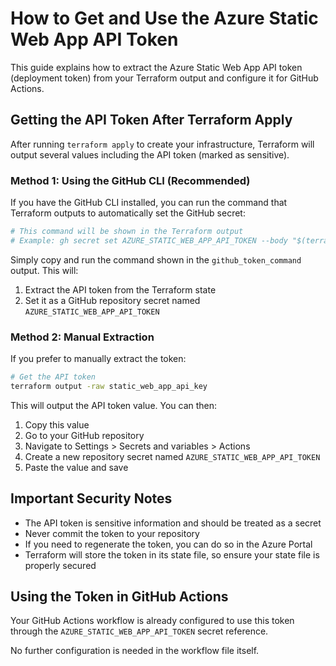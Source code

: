 # How to Get and Use the Azure Static Web App API Token

This guide explains how to extract the Azure Static Web App API token (deployment token) from your Terraform output and configure it for GitHub Actions.

## Getting the API Token After Terraform Apply

After running `terraform apply` to create your infrastructure, Terraform will output several values including the API token (marked as sensitive).

### Method 1: Using the GitHub CLI (Recommended)

If you have the GitHub CLI installed, you can run the command that Terraform outputs to automatically set the GitHub secret:

```bash
# This command will be shown in the Terraform output
# Example: gh secret set AZURE_STATIC_WEB_APP_API_TOKEN --body "$(terraform output -raw static_web_app_api_key)"
```

Simply copy and run the command shown in the `github_token_command` output. This will:
1. Extract the API token from the Terraform state
2. Set it as a GitHub repository secret named `AZURE_STATIC_WEB_APP_API_TOKEN`

### Method 2: Manual Extraction

If you prefer to manually extract the token:

```bash
# Get the API token
terraform output -raw static_web_app_api_key
```

This will output the API token value. You can then:

1. Copy this value
2. Go to your GitHub repository
3. Navigate to Settings > Secrets and variables > Actions
4. Create a new repository secret named `AZURE_STATIC_WEB_APP_API_TOKEN`
5. Paste the value and save

## Important Security Notes

- The API token is sensitive information and should be treated as a secret
- Never commit the token to your repository
- If you need to regenerate the token, you can do so in the Azure Portal
- Terraform will store the token in its state file, so ensure your state file is properly secured

## Using the Token in GitHub Actions

Your GitHub Actions workflow is already configured to use this token through the `AZURE_STATIC_WEB_APP_API_TOKEN` secret reference.

No further configuration is needed in the workflow file itself. 